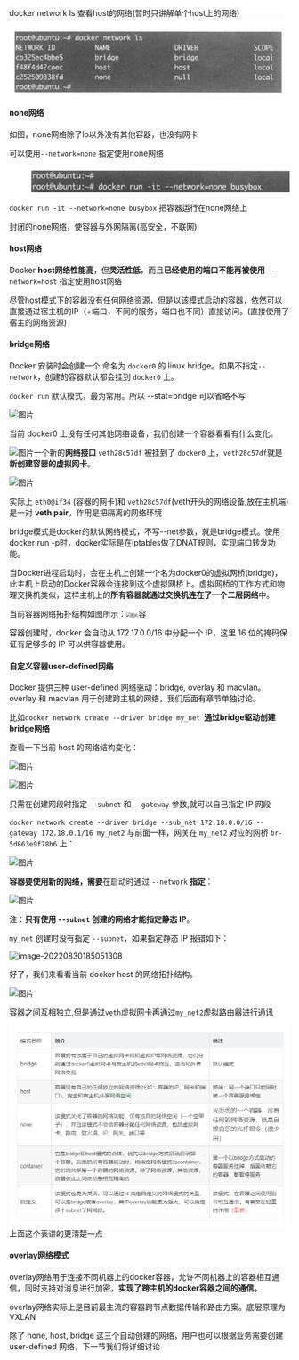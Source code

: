 docker network ls 查看host的网络(暂时只讲解单个host上的网络)![image-20220830130416137](day19-5.assets/image-20220830130416137.png)

#### none网络

如图，none网络除了lo以外没有其他容器，也没有网卡

可以使用`--network=none` 指定使用none网络

![image-20220830130428095](day19-5.assets/image-20220830130428095.png)

`docker run -it --network=none busybox`  把容器运行在none网络上

封闭的none网络，使容器与外网隔离(高安全，不联网)



#### host网络

Docker **host网络性能高**，但**灵活性低**，而且**已经使用的端口不能再被使用**
`--network=host`	指定使用host网络

尽管host模式下的容器没有任何网络资源，但是以该模式启动的容器，依然可以直接通过宿主机的IP（+端口，不同的服务，端口也不同）直接访问。(直接使用了宿主的网络资源)



#### bridge网络

Docker 安装时会创建一个 命名为 `docker0` 的 linux bridge。如果不指定`--network`，创建的容器默认都会挂到 `docker0` 上。

`docker run`  默认模式，最为常用。所以 --stat=bridge 可以省略不写

![图片](http://mmbiz.qpic.cn/mmbiz_png/Hia4HVYXRicqGvyiamicer3Rzjh4UtXUrtxf7T4HgJRwVLvcXRPDjgtz1bdQQGZe1icbP5V3Jdr6vMvZPrI4kSNrcIg/640?wx_fmt=png&wxfrom=5&wx_lazy=1&wx_co=1)

当前 docker0 上没有任何其他网络设备，我们创建一个容器看看有什么变化。



![图片](http://mmbiz.qpic.cn/mmbiz_png/Hia4HVYXRicqGvyiamicer3Rzjh4UtXUrtxfbw0yGvynuibfdXSVibBymEAvJMVJzdpIlfjXmXd2ibC9DWPn1sycoLvTA/640?wx_fmt=png&wxfrom=5&wx_lazy=1&wx_co=1)一个新的**网络接口** `veth28c57df` 被挂到了 `docker0` 上，`veth28c57df`就是**新创建容器的虚拟网卡**。



![图片](http://mmbiz.qpic.cn/mmbiz_png/Hia4HVYXRicqGvyiamicer3Rzjh4UtXUrtxfSwZYYBsyFXzlz48YkZVkMOCDwUTLVFuTQULUNo19ib5Syd6kzs2U62g/640?wx_fmt=png&wxfrom=5&wx_lazy=1&wx_co=1)

实际上 `eth0@if34` (容器的网卡)和 `veth28c57df`(veth开头的网络设备,放在主机端) 是一对 **veth pair**。作用是把隔离的网络环境

bridge模式是docker的默认网络模式，不写--net参数，就是bridge模式。使用docker run -p时，docker实际是在iptables做了DNAT规则，实现端口转发功能。

当Docker进程启动时，会在主机上创建一个名为docker0的虚拟网桥(bridge)，此主机上启动的Docker容器会连接到这个虚拟网桥上。虚拟网桥的工作方式和物理交换机类似，这样主机上的**所有容器就通过交换机连在了一个二层网络**中。

当前容器网络拓扑结构如图所示：<img src="http://mmbiz.qpic.cn/mmbiz_png/Hia4HVYXRicqGvyiamicer3Rzjh4UtXUrtxf3S7CzQRsBNlVI6hgUxkRGO1QecKQlvicyeWmtkXlnTPehIJ30oQrBhQ/640?wx_fmt=png&wxfrom=5&wx_lazy=1&wx_co=1" alt="图片" style="zoom:50%;" />容

容器创建时，docker 会自动从 172.17.0.0/16 中分配一个 IP，这里 16 位的掩码保证有足够多的 IP 可以供容器使用。



#### 自定义容器user-defined网络

Docker 提供三种 user-defined 网络驱动：bridge, overlay 和 macvlan。overlay 和 macvlan 用于创建跨主机的网络，我们后面有章节单独讨论。

比如`docker network create --driver bridge my_net `**通过bridge驱动创建bridge网络**

查看一下当前 host 的网络结构变化：

![图片](http://mmbiz.qpic.cn/mmbiz_png/Hia4HVYXRicqFaBc98aOzdgonfnl4gTUwnnIE0cn7O7w9u0PL7UYGREiaq9DN6vEiayZIjNeyhm40hOQ247Hq2MJ7A/640?wx_fmt=png&wxfrom=5&wx_lazy=1&wx_co=1)

![图片](http://mmbiz.qpic.cn/mmbiz_png/Hia4HVYXRicqFaBc98aOzdgonfnl4gTUwn3GE9XMq93It8nvFD0taGBk5PyxJbUDCWHLFQuqfHoTeib4c79k4WaKA/640?wx_fmt=png&wxfrom=5&wx_lazy=1&wx_co=1)

只需在创建网段时指定 `--subnet` 和 `--gateway` 参数,就可以自己指定 IP 网段

`docker network create --driver bridge --sub_net 172.18.0.0/16 --gateway 172.18.0.1/16 my_net2`
与前面一样，网关在 `my_net2` 对应的网桥 `br-5d863e9f78b6` 上：

![图片](http://mmbiz.qpic.cn/mmbiz_png/Hia4HVYXRicqFaBc98aOzdgonfnl4gTUwnIibibKW52fQOO3otkRYgsYCak6W2jEq6Hhx6vrnm7oRRHbwuZ1gVgyZA/640?wx_fmt=png&wxfrom=5&wx_lazy=1&wx_co=1)

**容器要使用新的网络，需要**在启动时通过 `--network` **指定**：

![图片](http://mmbiz.qpic.cn/mmbiz_png/Hia4HVYXRicqFaBc98aOzdgonfnl4gTUwnibZS9qCj5HYXV2Scx2zTnCE83opBS7DY4macz7cLqzXmC99wPfiaEibUQ/640?wx_fmt=png&wxfrom=5&wx_lazy=1&wx_co=1)

注：**只有使用 `--subnet` 创建的网络才能指定静态 IP**。

`my_net` 创建时没有指定 `--subnet`，如果指定静态 IP 报错如下：

![image-20220830185051308](C:\Users\Administrator\Desktop\everyday_containers\day19-5_none_host_bridge网络.assets\image-20220830185051308.png)



好了，我们来看看当前 docker host 的网络拓扑结构。

![图片](http://mmbiz.qpic.cn/mmbiz_png/Hia4HVYXRicqFaBc98aOzdgonfnl4gTUwnyM6aKmcSZIhR6ATpicoia4lRvT9KD5LQp0a2oKxym7K5NSDMIwZkeMuA/640?wx_fmt=png&wxfrom=5&wx_lazy=1&wx_co=1)

容器之间互相独立,但是通过`veth`虚拟网卡再通过`my_net2`虚拟路由器进行通讯















![image-20220830154507685](day19-5_none_host_bridge网络.assets/image-20220830154507685.png)上面这个表讲的更清楚一点











#### overlay网络模式

overlay网络用于连接不同机器上的docker容器，允许不同机器上的容器相互通信，同时支持对消息进行加密，**实现了跨主机的docker容器之间的通信。**

overlay网络实际上是目前最主流的容器跨节点数据传输和路由方案。底层原理为VXLAN









除了 none, host, bridge 这三个自动创建的网络，用户也可以根据业务需要创建 user-defined 网络，下一节我们将详细讨论